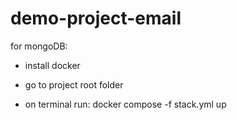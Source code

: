 # demo-project-email

for mongoDB:

- install docker

- go to project root folder

- on terminal run: docker compose -f stack.yml up
